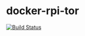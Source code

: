 # docker-rpi-tor

[![Build Status](https://travis-ci.org/sebastian-albers/docker-rpi-tor.svg?branch=master)](https://travis-ci.org/sebastian-albers/docker-rpi-tor)
